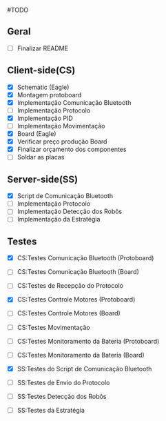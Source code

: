 #TODO

## Geral
- [ ] Finalizar README

## Client-side(CS)
- [x] Schematic (Eagle) 
- [x] Montagem protoboard
- [x] Implementação Comunicação Bluetooth
- [ ] Implementação Protocolo
- [x] Implementação PID
- [ ] Implementação Movimentação
- [x] Board (Eagle)
- [x] Verificar preço produção Board
- [x] Finalizar orçamento dos componentes
- [ ] Soldar as placas

## Server-side(SS)
- [x] Script de Comunicação Bluetooth
- [ ] Implementação Protocolo
- [ ] Implementação Detecção dos Robôs
- [ ] Implementação da Estratégia

## Testes
- [x] CS:Testes Comunicação Bluetooth (Protoboard)
- [ ] CS:Testes Comunicação Bluetooth (Board)
- [ ] CS:Testes de Recepção do Protocolo
- [x] CS:Testes Controle Motores (Protoboard)
- [ ] CS:Testes Controle Motores (Board)
- [ ] CS:Testes Movimentação
- [ ] CS:Testes Monitoramento da Bateria (Protoboard)
- [ ] CS:Testes Monitoramento da Bateria (Board)
- [x] SS:Testes do Script de Comunicação Bluetooth
- [ ] SS:Testes de Envio do Protocolo
- [ ] SS:Testes Detecção dos Robôs
- [ ] SS:Testes da Estratégia

